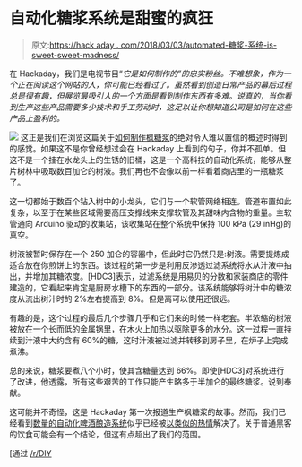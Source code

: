 # 自动化糖浆系统是甜蜜的疯狂

> 原文:[https://hack aday . com/2018/03/03/automated-糖浆-系统-is-sweet-sweet-madness/](https://hackaday.com/2018/03/03/automated-syrup-system-is-sweet-sweet-madness/)

在 Hackaday，我们是电视节目“*它是如何制作的”*的忠实粉丝。不难想象，作为一个正在阅读这个网站的人，你可能已经看过了。虽然看到创造日常产品的幕后过程总是很有趣，但展览最吸引人的一个方面是看到*制作东西有多难。说真的，当你看到生产这些产品需要多少技术和手工劳动时，这足以让你想知道公司是如何在这些产品上盈利的。*

[![](../Images/f646869aa48d08bfdb095d888e3393f5.png)](https://hackaday.com/wp-content/uploads/2018/03/syrup_detail3.jpg) 这正是我们在浏览这篇关于[如何制作枫糖浆](https://imgur.com/a/j4vpI)的绝对令人难以置信的概述时得到的感觉。如果这不是你曾经想过会在 Hackaday 上看到的句子，你并不孤单。但这不是一个挂在水龙头上的生锈的旧桶，这是一个高科技的自动化系统，能够从整片树林中吸取数百加仑的树液。我们再也不会像以前一样看着商店里的一瓶糖浆了。

这一切都始于数百个钻入树中的小龙头，它们与一个软管网络相连。管道布置如此复杂，以至于在某些区域需要高压支撑线来支撑软管及其甜味内含物的重量。主软管通向 Arduino 驱动的收集站，该收集站在整个系统中保持 100 kPa (29 inHg)的真空。

树液被暂时保存在一个 250 加仑的容器中，但此时它仍然只是:树液。需要提炼成适合放在你煎饼上的东西。该过程的第一步是利用反渗透过滤系统将水从汁液中抽出，并增加其糖浓度。[HDC3]表示，过滤系统是用易贝的分数和家装商店的零件建造的，它看起来肯定是厨房水槽下的东西的一部分。该系统能够将树汁中的糖浓度从流出树汁时的 2%左右提高到 8%。但是离可以使用还很远。

有趣的是，这个过程的最后几个步骤几乎和它们来的时候一样老套。半浓缩的树液被放在一个长而低的金属锅里，在木火上加热以驱除更多的水分。这一过程一直持续到汁液中大约含有 60%的糖，这时汁液被过滤并转移到房子里，在炉子上完成煮沸。

总的来说，糖浆要煮八个小时，使其含糖量达到 66%。即使[HDC3]对系统进行了改进，他透露，所有这些艰苦的工作只能产生略多于半加仑的最终糖浆。说到奉献。

这可能并不奇怪，这是 Hackaday 第一次报道生产枫糖浆的故事。然而，我们已经看到[数量的自动化啤酒酿造系统](https://hackaday.com/2013/12/13/arduino-controlled-beer-brewing-machine/)似乎已经被[以类似的热情](https://hackaday.com/2012/04/19/automated-beer-brewing/)解决了。关于普通黑客的饮食可能会有一个结论，但这有点超出了我们的范围。

[通过 [/r/DIY](https://www.reddit.com/r/DIY/comments/815jd8/our_diy_maple_syrup_system/)